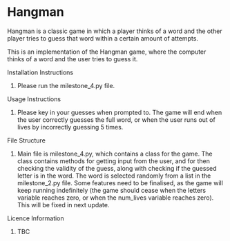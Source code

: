 # Hangman
Hangman is a classic game in which a player thinks of a word and the other player tries to guess that word within a certain amount of attempts.

This is an implementation of the Hangman game, where the computer thinks of a word and the user tries to guess it. 

Installation Instructions
1. Please run the milestone_4.py file.

Usage Instructions
1. Please key in your guesses when prompted to. The game will end when the user correctly guesses the full word, or when the user runs out of lives
by incorrectly guessing 5 times.

File Structure
1. Main file is milestone_4.py, which contains a class for the game. The class contains methods for getting input from the user, and for then
checking the validity of the guess, along with checking if the guessed letter is in the word. The word is selected randomly from a list in the
milestone_2.py file. Some features need to be finalised, as the game will keep running indefinitely (the game should cease when the letters
variable reaches zero, or when the num_lives variable reaches zero). This will be fixed in next update.

Licence Information
1. TBC
